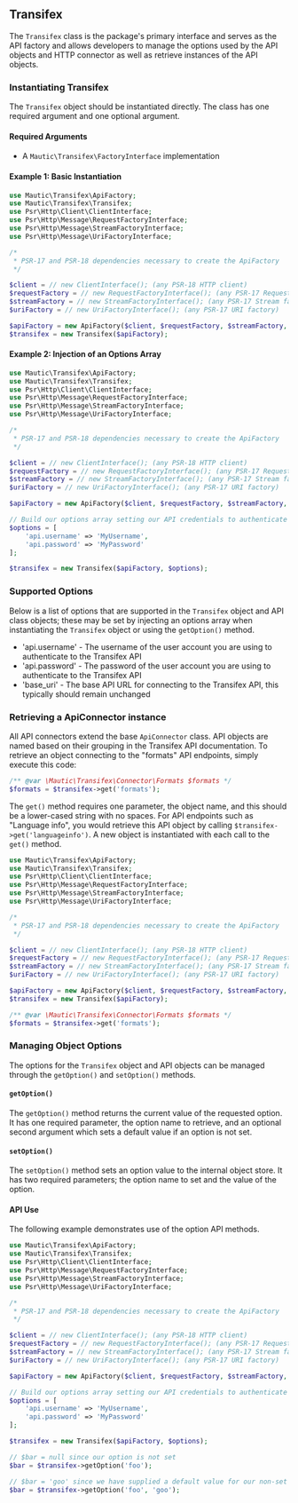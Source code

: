 ## Transifex

The `Transifex` class is the package's primary interface and serves as the API factory and allows developers to manage the options used by the API objects and HTTP connector as well as retrieve instances of the API objects.

### Instantiating Transifex

The `Transifex` object should be instantiated directly. The class has one required argument and one optional argument.

#### Required Arguments

- A `Mautic\Transifex\FactoryInterface` implementation

#### Example 1: Basic Instantiation

```php
use Mautic\Transifex\ApiFactory;
use Mautic\Transifex\Transifex;
use Psr\Http\Client\ClientInterface;
use Psr\Http\Message\RequestFactoryInterface;
use Psr\Http\Message\StreamFactoryInterface;
use Psr\Http\Message\UriFactoryInterface;

/*
 * PSR-17 and PSR-18 dependencies necessary to create the ApiFactory
 */

$client = // new ClientInterface(); (any PSR-18 HTTP client)
$requestFactory = // new RequestFactoryInterface(); (any PSR-17 Request factory)
$streamFactory = // new StreamFactoryInterface(); (any PSR-17 Stream factory)
$uriFactory = // new UriFactoryInterface(); (any PSR-17 URI factory)

$apiFactory = new ApiFactory($client, $requestFactory, $streamFactory, $uriFactory);
$transifex = new Transifex($apiFactory);
```

#### Example 2: Injection of an Options Array

```php
use Mautic\Transifex\ApiFactory;
use Mautic\Transifex\Transifex;
use Psr\Http\Client\ClientInterface;
use Psr\Http\Message\RequestFactoryInterface;
use Psr\Http\Message\StreamFactoryInterface;
use Psr\Http\Message\UriFactoryInterface;

/*
 * PSR-17 and PSR-18 dependencies necessary to create the ApiFactory
 */

$client = // new ClientInterface(); (any PSR-18 HTTP client)
$requestFactory = // new RequestFactoryInterface(); (any PSR-17 Request factory)
$streamFactory = // new StreamFactoryInterface(); (any PSR-17 Stream factory)
$uriFactory = // new UriFactoryInterface(); (any PSR-17 URI factory)

$apiFactory = new ApiFactory($client, $requestFactory, $streamFactory, $uriFactory);

// Build our options array setting our API credentials to authenticate
$options = [
	'api.username' => 'MyUsername',
	'api.password' => 'MyPassword'
];

$transifex = new Transifex($apiFactory, $options);
```

### Supported Options

Below is a list of options that are supported in the `Transifex` object and API class objects; these may be set by injecting an options array when instantiating the `Transifex` object or using the `getOption()` method.

- 'api.username' - The username of the user account you are using to authenticate to the Transifex API
- 'api.password' - The password of the user account you are using to authenticate to the Transifex API
- 'base_uri' - The base API URL for connecting to the Transifex API, this typically should remain unchanged

### Retrieving a ApiConnector instance

All API connectors extend the base `ApiConnector` class. API objects are named based on their grouping in the Transifex API documentation. To retrieve an object connecting to the "formats" API endpoints, simply execute this code:

```php
/** @var \Mautic\Transifex\Connector\Formats $formats */
$formats = $transifex->get('formats');
```

The `get()` method requires one parameter, the object name, and this should be a lower-cased string with no spaces. For API endpoints such as "Language info", you would retrieve this API object by calling `$transifex->get('languageinfo')`. A new object is instantiated with each call to the `get()` method.

```php
use Mautic\Transifex\ApiFactory;
use Mautic\Transifex\Transifex;
use Psr\Http\Client\ClientInterface;
use Psr\Http\Message\RequestFactoryInterface;
use Psr\Http\Message\StreamFactoryInterface;
use Psr\Http\Message\UriFactoryInterface;

/*
 * PSR-17 and PSR-18 dependencies necessary to create the ApiFactory
 */

$client = // new ClientInterface(); (any PSR-18 HTTP client)
$requestFactory = // new RequestFactoryInterface(); (any PSR-17 Request factory)
$streamFactory = // new StreamFactoryInterface(); (any PSR-17 Stream factory)
$uriFactory = // new UriFactoryInterface(); (any PSR-17 URI factory)

$apiFactory = new ApiFactory($client, $requestFactory, $streamFactory, $uriFactory);
$transifex = new Transifex($apiFactory);

/** @var \Mautic\Transifex\Connector\Formats $formats */
$formats = $transifex->get('formats');
```

### Managing Object Options

The options for the `Transifex` object and API objects can be managed through the `getOption()` and `setOption()` methods.

#### `getOption()`

The `getOption()` method returns the current value of the requested option. It has one required parameter, the option name to retrieve, and an optional second argument which sets a default value if an option is not set.

#### `setOption()`

The `setOption()` method sets an option value to the internal object store. It has two required parameters; the option name to set and the value of the option.

#### API Use

The following example demonstrates use of the option API methods.

```php
use Mautic\Transifex\ApiFactory;
use Mautic\Transifex\Transifex;
use Psr\Http\Client\ClientInterface;
use Psr\Http\Message\RequestFactoryInterface;
use Psr\Http\Message\StreamFactoryInterface;
use Psr\Http\Message\UriFactoryInterface;

/*
 * PSR-17 and PSR-18 dependencies necessary to create the ApiFactory
 */

$client = // new ClientInterface(); (any PSR-18 HTTP client)
$requestFactory = // new RequestFactoryInterface(); (any PSR-17 Request factory)
$streamFactory = // new StreamFactoryInterface(); (any PSR-17 Stream factory)
$uriFactory = // new UriFactoryInterface(); (any PSR-17 URI factory)

$apiFactory = new ApiFactory($client, $requestFactory, $streamFactory, $uriFactory);

// Build our options array setting our API credentials to authenticate
$options = [
	'api.username' => 'MyUsername',
	'api.password' => 'MyPassword'
];

$transifex = new Transifex($apiFactory, $options);

// $bar = null since our option is not set
$bar = $transifex->getOption('foo');

// $bar = 'goo' since we have supplied a default value for our non-set option
$bar = $transifex->getOption('foo', 'goo');
```
